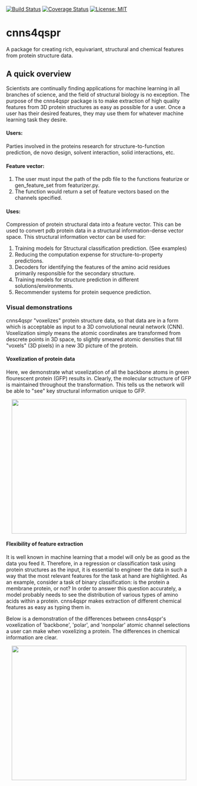 [![Build Status](https://travis-ci.org/CNNs4QSPR/cnns4qspr.svg?branch=master)](https://travis-ci.org/CNNs4QSPR/cnns4qspr) [![Coverage Status](https://coveralls.io/repos/github/CNNs4QSPR/cnns4qspr/badge.svg?branch=master)](https://coveralls.io/github/CNNs4QSPR/cnns4qspr?branch=master) [![License: MIT](https://img.shields.io/badge/License-MIT-yellow.svg)](https://opensource.org/licenses/MIT)

# cnns4qspr

A package for creating rich, equivariant, structural and chemical features from protein structure data.

## A quick overview

Scientists are continually finding applications for machine learning in all branches of science, and the field of structural biology is no exception. The purpose of the cnns4qspr package is to make extraction of high quality features from 3D protein structures as easy as possible for a user. Once a user has their desired features, they may use them for whatever machine learning task they desire.

#### Users:

Parties involved in the proteins research for structure-to-function prediction, de novo design, solvent interaction, solid interactions, etc.


#### Feature vector:

1.	The user must input the path of the pdb file to the functions featurize or gen_feature_set from featurizer.py.
2.	The function would return a set of feature vectors based on the channels specified.

#### Uses:

Compression of protein structural data into a feature vector. This can be used to convert pdb protein data in a structural information-dense vector space. This structural information vector can be used for:
1.	Training models for Structural classification prediction. (See examples)
2.	Reducing the computation expense for structure-to-property predictions.
3.	Decoders for identifying the features of the amino acid residues primarily responsible for the secondary structure.
4.	Training models for structure prediction in different solutions/environments.
5.	Recommender systems for protein sequence prediction.

### Visual demonstrations

cnns4qspr "voxelizes" protein structure data, so that data are in a form which is acceptable as input to a 3D convolutional neural network (CNN). Voxelization simply means the atomic coordinates are transformed from descrete points in 3D space, to slightly smeared atomic densities that fill "voxels" (3D pixels) in a new 3D picture of the protein.

#### Voxelization of protein data
Here, we demonstrate what voxelization of all the backbone atoms in green flourescent protein (GFP) results in. Clearly, the molecular sctructure of GFP is maintained throughout the transformation. This tells us the network will be able to "see" key structural information unique to GFP.

<p align="center">
<img align="middle" src="cnns4qspr/figs/backbone_exploded.gif" width="475" height="365" >
</p>

#### Flexibility of feature extraction

It is well known in machine learning that a model will only be as good as the data you feed it. Therefore, in a regression or classification task using protein structures as the input, it is essential to engineer the data in such a way that the most relevant features for the task at hand are highlighted. As an example, consider a task of binary classification: is the protein a membrane protein, or not? In order to answer this question accurately, a model probably needs to see the distribution of various types of amino acids within a protein. cnns4qspr makes extraction of different chemical features as easy as typing them in.

Below is a demonstration of the differences between cnns4qspr's voxelization of 'backbone', 'polar', and 'nonpolar' atomic channel selections a user can make when voxelizing a protein. The differences in chemical information are clear.
<p align="center">
<img align="middle" src="cnns4qspr/figs/polar_nonpolar_backbone.gif" width="475" height="365" >
</p>
